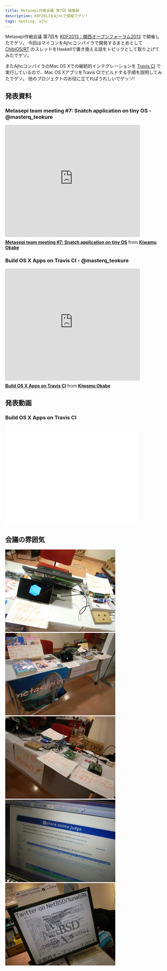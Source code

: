 ```yaml
---
title: Metasepi作戦会議 第7回 議事録
description: KOF2013をAjhcで侵略でゲソ!
tags: meeting, ajhc
---
```


Metasepi作戦会議 第7回を
[KOF2013：関西オープンフォーラム2013](https://k-of.jp/2013/)
で開催したでゲソ。
今回はマイコンをAjhcコンパイラで開発するまとめとして
[ChibiOS/RT](http://www.chibios.org/) のスレッドをHaskellで置き換える話をトピックとして取り上げてみたでゲソ。

またAjhcコンパイラのMac OS Xでの継続的インテグレーションを
[Travis CI](https://travis-ci.org/ajhc/ajhc)
で実行しているので、Mac OS XアプリをTravis CIでビルドする手順を説明してみたでゲソ。
他のプロジェクトのお役に立てればうれしいでゲッソ!

## 発表資料

### Metasepi team meeting #7: Snatch application on tiny OS - @masterq_teokure

<iframe src="http://www.slideshare.net/slideshow/embed_code/27832522" width="427" height="356" frameborder="0" marginwidth="0" marginheight="0" scrolling="no" style="border:1px solid #CCC;border-width:1px 1px 0;margin-bottom:5px" allowfullscreen> </iframe> <div style="margin-bottom:5px"> <strong> <a href="https://www.slideshare.net/master_q/metasepi-team-meeting-7-snatch-application-on-tiny-os" title="Metasepi team meeting #7: Snatch application on tiny OS" target="_blank">Metasepi team meeting #7: Snatch application on tiny OS</a> </strong> from <strong><a href="http://www.slideshare.net/master_q" target="_blank">Kiwamu Okabe</a></strong> </div>

### Build OS X Apps on Travis CI - @masterq_teokure

<iframe src="http://www.slideshare.net/slideshow/embed_code/27832511" width="427" height="356" frameborder="0" marginwidth="0" marginheight="0" scrolling="no" style="border:1px solid #CCC;border-width:1px 1px 0;margin-bottom:5px" allowfullscreen> </iframe> <div style="margin-bottom:5px"> <strong> <a href="https://www.slideshare.net/master_q/20131109-kof2013-travisciosx" title="Build OS X Apps on Travis CI" target="_blank">Build OS X Apps on Travis CI</a> </strong> from <strong><a href="http://www.slideshare.net/master_q" target="_blank">Kiwamu Okabe</a></strong> </div>

## 発表動画

### Build OS X Apps on Travis CI

<iframe width="420" height="315" src="//www.youtube.com/embed/X_2khIBzolM" frameborder="0" allowfullscreen></iframe>

## 会議の雰囲気

![](/img/20131110_1.jpg)
![](/img/20131110_3.jpg)
![](/img/20131110_4.jpg)
![](/img/20131110_5.jpg)
![](/img/20131110_2.jpg)

